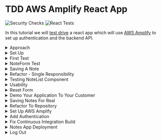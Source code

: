 # TDD AWS Amplify React App

![Security Checks](https://github.com/pairing4good/tdd-amplify-react-from-template/actions/workflows/codeql-analysis.yml/badge.svg)
![React Tests](https://github.com/pairing4good/tdd-amplify-react-from-template/actions/workflows/node.js.yml/badge.svg)


In this tutorial we will [test drive](https://en.wikipedia.org/wiki/Test-driven_development) a react app which will use [AWS Amplify](https://aws.amazon.com/amplify) to set up authentication and the backend API.

<details>
  <summary>Approach</summary>
 
## Approach
Test driving an application often starts at the bottom of the [testing pyramid](https://martinfowler.com/bliki/TestPyramid.html) in [unit tests](https://en.wikipedia.org/wiki/Unit_testing). Unit tests focus on testing small units of code in isolation. However, this tutorial will start at the top of the pyramid with user interface (UI) testing. This approach is often called [Acceptance Test Driven Development](https://en.wikipedia.org/wiki/Acceptance_test%E2%80%93driven_development) (ATDD).

There are a few benefits of starting at the top of the testing pyramid:

1. Quick Feedback: Demonstrate a working system to the customer faster
1. Customer Focus: Low level code clearly ties to high level customer value
1. System Focus: The architecture evolves and expands on green.
</details>

<details>
  <summary>Set Up</summary>

- Download and install [Visual Studio Code](https://code.visualstudio.com/)
- Open VS Code and set up the ability to [launch VS Code from the terminal](https://code.visualstudio.com/docs/setup/mac#_launching-from-the-command-line) 
- Install [Node Version Manager](https://github.com/nvm-sh/nvm). `nvm` allows you to quickly install and use different versions of node via the command line.
- Run `nvm install node` to install the latest version of node
- Run `nvm use node` to use the latest version of node

- If you haven't already, [create](https://docs.github.com/en/github/getting-started-with-github/signing-up-for-github/signing-up-for-a-new-github-account) a GitHub account
- Use the [pairing4good/tdd-react-18-template](https://github.com/pairing4good/tdd-react-18-template) template.

- Click the `Use this template` button on the top right of [pairing4good/tdd-react-18-template](https://github.com/pairing4good/tdd-react-18-template)
- Click on `Settings > Code security and analysis` on your new repository
  - Enable `Dependabot alerts`
  - Enable `Dependabot security updates`
- Update badges at the top of the `README.md` to point to your new repositories GitHub Action results

```
![Security Checks](https://github.com/{username}/{repository}/actions/workflows/codeql-analysis.yml/badge.svg)
![React Tests](https://github.com/{username}/{repository}/actions/workflows/node.js.yml/badge.svg)
![Cypress Tests](https://github.com/{username}/{repository}/actions/workflows/cypress.yml/badge.svg)
```
- Update the `name` of your application in the `package.json` file in the root of your repository

- [Clone](https://docs.github.com/en/repositories/creating-and-managing-repositories/cloning-a-repository) your new repository

</details>

<details>
  <summary>First Test</summary>

## First Test

### Why: User Story

```
As a team member
I want to capture a note
So that I can refer back to it later
```

### What: User Acceptance Criteria

```
Given that a note exists
When the user enters a new note title and description
Then a list of two notes are displayed
```

### Red - Acceptance Test

The user story and acceptance criteria above describe a desired customer outcome. The user acceptance test will link this narrative with a high level how. For this tutorial our first application will be a [web application](https://en.wikipedia.org/wiki/Web_application) built with [React](https://reactjs.org). The testing framework use to test this will be [Cypress](https://www.cypress.io)

Since we are starting at the top of the [testing pyramid](https://martinfowler.com/bliki/TestPyramid.html) and working our way down let's delete the `src/App.test.js` test and we will add relevant tests later in the tutorial.

- Rename `cypress/e2e/app.cy.js` to `cypress/e2e/note.cy.js`
- Open the `cypress/e2e/note.cy.js` file
- Replace the contents of this file with the following

```js
beforeEach(() => {
  cy.visit('/');
});

describe('Note Capture', () => {
  it('should create a note when name and description provided', () => {
    cy.get('[data-testid=note-name-field]').type('test note');
    cy.get('[data-testid=note-description-field]').type('test note description');
    cy.get('[data-testid=note-form-submit]').click();

    cy.get('[data-testid=test-name-0]').should('have.text', 'test note');
    cy.get('[data-testid=test-description-0]').should('have.text', 'test note description');
  });
});
```
- Run `npm install`
- Run `npm run cypress:test`

- These commands are looking for elements on a webpage that contains a `data-testid` attribute with the value that follows the `=`. We now have a failing acceptance test.

```
Timed out retrying after 4000ms: Expected to find element: [data-testid=note-name-field], but never found it.
```

- Our objective now is to make this test go green (pass) in as few steps as possible. The goal is not to build a perfectly designed application but rather to make this go green and then [refactor](https://en.wikipedia.org/wiki/Code_refactoring) the architecture through small incremental steps.

### Green - Acceptance Test

The first step to making this failing test go green is adding an element with one of the `data-testid`'s to the `src/App.js` file.

```js
import './App.css';

function App() {
  return (
    <div className="App">
      <input data-testid="note-name-field" />
    </div>
  );
}

export default App;
```

- Now the Cypress test fails on the second field

```
Timed out retrying after 4000ms: Expected to find element: [data-testid=note-description-field], but never found it.
```

- Add the next `input` field and rerun the test
- Now the Cypress test fails on the submit button

```
Timed out retrying after 4000ms: Expected to find element: [data-testid=note-form-submit], but never found it.
```

- Add the `button` element with the expected `data-testid`

```js
<input data-testid="note-name-field"/>
<input data-testid="note-description-field"/>
<button data-testid="note-form-submit" type="button">
    Submit
</button>
```

- Now the Cypress test fails on the missing list of created notes

```
Timed out retrying after 4000ms: Expected to find element: [data-testid=test-name-0], but never found it.
```

In test driven development we do the simplest thing possible to make a test go green. Once it is green then and only then do we go back and refactor it. In this case, the simplest thing that we can do is hard-code the expected values on the screen.

```js
<input data-testid="note-name-field"/>
<input data-testid="note-description-field"/>
<button data-testid="note-form-submit" type="button">
    Submit
</button>
<p data-testid="test-name-0">test note</p>
```

- Now the Cypress test fails on the note description

```
Timed out retrying after 4000ms: Expected to find element: [data-testid=test-description-0], but never found it.
```

- Add the final element for `test-description-0`

```js
import './App.css';

function App() {
  return (
    <div className="App">
      <input data-testid="note-name-field" />
      <input data-testid="note-description-field" />
      <button data-testid="note-form-submit" type="button">
        Submit
      </button>
      <p data-testid="test-name-0">test note</p>
      <p data-testid="test-description-0">test note description</p>
    </div>
  );
}

export default App;
```

- While this is far from a useful application, this application can be:
  1. refactored on green
  2. used to get feedback from the customer

### Refactor - Acceptance Test

> Refactoring is a disciplined technique for restructuring an existing body of code, altering its internal structure without changing its external behavior. - Martin Fowler

The key to refactoring is to not change its "external behavior". In other words, after every change we make the test must remain green.

One "internal structure" change that could help, is pulling this form out into a [react component](https://reactjs.org/docs/thinking-in-react.html#step-1-break-the-ui-into-a-component-hierarchy) so that we can drive these changes independently. Eventually `App.js` will have several components:

```js
<div className="App">
  <Header />
  <NoteForm />
  <NoteList />
  <Footer />
</div>
```

So let's pull out a `NoteForm` component.

- Create a new file called `NoteForm.js` in the `src` directory

```js
function NoteForm() {
  return <div>//your form goes here</div>;
}

export default NoteForm;
```

- This is a [React functional component](https://reactjs.org/docs/components-and-props.html#function-and-class-components)
- The `export default` is the way to [export](https://developer.mozilla.org/en-US/docs/web/javascript/reference/statements/export) only one object in [ES6](https://en.wikipedia.org/wiki/ECMAScript)

- Copy the form from `App.js` and paste it into the `div` in `NoteForm.js`

```js
<div>
    <input data-testid="note-name-field" />
    <input data-testid="note-description-field" />
    <button data-testid="note-form-submit" type="button">
        Submit
    </button>
    <p data-testid="test-name-0">test note</p>
    <p data-testid="test-description-0">test note description</p>
</div>
```

- Replace the form contents in `App.js` with `<NoteForm />` and add an import for the `NoteForm`

```js
import './App.css';
import NoteForm from './NoteForm';

function App() {
  return (
    <div className="App">
      <NoteForm />
    </div>
  );
}

export default App;
```

- Rerun you Cypress test and it is green

Congratulations, you've successfully made an internal structural change "without changing its external behavior" (Refactoring).

</details>

<details>
  <summary>NoteForm Test</summary>

## NoteForm Test

Now that we have a high-level Cypress test in place, let's move down the testing pyramid into a component test. This test will use the React Testing Library's [render](https://testing-library.com/docs/react-testing-library/cheatsheet/) function to render the `NoteForm` component and assert its contents.

Before we show this new form to our customer we need to test drive:

- the button's name
- helpful input descriptions

- First create a `test` directory in the `src` directory
- Create a file called `NoteForm.test.js` in the new `test` directory

### Button Test

- In this new test file add a test that will drive the button name

```js
test('should display a create note button', () => {});
```

- The test name should be conversational and intent revealing. It should avoid technical words like "render", "component", and the like. We want a new team member to be able to read this test and understand the customer value. The body of the test will provide the technical HOW but the test name should point to the customer's WHY and WHAT.

- Now we will add a test that renders the component and asserts that the button is labeled "Create Note". For more information on the React Testing Library visit https://testing-library.com/docs
```js
import { render, screen } from '@testing-library/react';
import NoteForm from '../NoteForm';

test('should display a create note button', () => {
  render(<NoteForm />);
  const button = screen.getByTestId('note-form-submit');

  expect(button).toHaveTextContent('Create Note');
});
```

- Run `npm run test` and one test will fail

```
Expected element to have text content:
  Create Note
Received:
  Submit
```

- In order to make this pass add the expected text content to the button

```js
<button data-testid="note-form-submit" type="button">
    Create Note
</button>
```

- The test automatically reruns once the change is saved.  This is accomplished through jest's [watch](https://jestjs.io/docs/cli) mode.
- **Be sure to always commit on green**. We value working code. `Green Code = Working Code`

[Code for this section](https://github.com/pairing4good/tdd-amplify-react-from-template/commit/6f0a5f6fc23f032f8ce8e548b56ba3d4bb769e4f)


### Name Input Test

- Test drive the label for the name input.

```js
test('should display the name placeholder', () => {
  render(<NoteForm />);
  const input = screen.getByTestId('note-name-field');

  expect(input).toHaveAttribute('placeholder', 'Note Name');
});
```

- Make this red test go green

```js
<input data-testid="note-name-field" placeholder="Note Name" />
```

- Commit on Green. And always be looking for ways to refactor your code. Small improvements over time are easier to make than large changes when your code is a mess.

[Code for this section](https://github.com/pairing4good/tdd-amplify-react-from-template/commit/24fbaf7fc4ded7daa4af169961853abbebaa82f2)

### Description Input Test

- Test drive the label for the description input.

```js
test('should display the description placeholder', () => {
  render(<NoteForm />);
  const input = screen.getByTestId('note-description-field');

  expect(input).toHaveAttribute('placeholder', 'Note Description');
});
```

- Make this red test go green

```js
<input data-testid="note-description-field" placeholder="Note Description" />
```

- Commit on Green.

[Code for this section](https://github.com/pairing4good/tdd-amplify-react-from-template/commit/ea1861b8ca295103312db32cc5667111b531d9ba)


### Refactor

Every test starts with `render(<NoteForm />)`. Let's extract this duplicated set up code and place it in the test setup.

```js
beforeEach(() => {
  render(<NoteForm />);
});

test('should display a create note button', () => {
  const button = screen.getByTestId('note-form-submit');

  expect(button).toHaveTextContent('Create Note');
});
```

- We added a [beforeEach](https://reactjs.org/docs/testing-recipes.html#setup--teardown) set up function.
- Green!
- Commit

[Code for this section](https://github.com/pairing4good/tdd-amplify-react-from-template/commit/7fcbf5cd73f1f7b0895c5df680eee4c42eeabe48)
</details>

<details>
  <summary>Saving A Note</summary>

## Saving A Note

While the application could be demoed to the customer their feedback would be limited to formatting, styling and placement. But the customer actually wants to save notes and view them.  Let's add a little more functionality before we demo this to our customer.

### User Acceptance Criteria

```
Given that no notes are entered
When nothing is saved
Then no notes should be listed
```

```
Given that one note exists
When a note is saved
Then two notes should be listed
```

```
Given a note exists
When the application is opened
Then a note is listed
```

These three user acceptance criteria will drive the need to actually save notes. While this can be achieved through component tests, let's add this to our high-level UI test. These tests are often called end-to-end tests because they follow a few paths through the application. These tests are at the top of the testing pyramid because they tend to be slower and more brittle than tests that are lower in the pyramid. This translates into these end-to-end tests tending to cost more to build, run and maintain. Consequently, we try to limit their number to only a few tests that follow the most common paths through the system.

- Let's start with the first acceptance criteria. To achieve this we need to add an initial check, in `note.cy.js`, to verify that no notes are listed prior to entering a note.

```js
it('should create a note when name and description provided', () => {
  cy.get('[data-testid=test-name-0]').should('not.exist');
  cy.get('[data-testid=test-description-0]').should('not.exist');

  cy.get('[data-testid=note-name-field]').type('test note');
  cy.get('[data-testid=note-description-field]').type('test note description');
  cy.get('[data-testid=note-form-submit]').click();

  cy.get('[data-testid=test-name-0]').should('have.text', 'test note');
  cy.get('[data-testid=test-description-0]').should('have.text', 'test note description');
});
```
- Run `npm run cypress:test`
- Now we have a failing test to drive new functionality

There are a number of ways that we could make this go green but React [State Hooks](https://reactjs.org/docs/hooks-state.html) are one of the simplest ways to achieve this outcome.

- Import the `useState` hook at the top of `App.js`

```js
import React, { useState } from 'react';
```

- Initialize an empty list of notes inside the `App` function

```js
function App() {
  const [notes] = useState([]);

  return (
    <div className="App">
      <NoteForm />
    </div>
  );
}
```

- Pass the notes as a property to the `NoteForm` component

```js
return (
  <div className="App">
    <NoteForm notes={notes} />
  </div>
);
```

- Now in `NoteForm.js` use the notes property that was passed to it to list the existing notes

```js
import PropTypes from 'prop-types';

function NoteForm(props) {
  const { notes } = props;

  return (
    <div>
      <input data-testid="note-name-field" placeholder="Note Name" />
      <input data-testid="note-description-field" placeholder="Note Description" />
      <button data-testid="note-form-submit" type="button">
        Create Note
      </button>
      {notes.map((note, index) => (
        <div>
          <p data-testid={`test-name-${index}`}>{note.name}</p>
          <p data-testid={`test-description-${index}`}>{note.description}</p>
        </div>
      ))}
    </div>
  );
}

NoteForm.propTypes = {
  notes: PropTypes.arrayOf(PropTypes.string).isRequired
};

export default NoteForm;
```
*Note: [Typechecking With PropTypes](https://reactjs.org/docs/typechecking-with-proptypes.html) is a recommended practice for components that take parameters. As your app grows, typechecking will help prevent alot of issues.*

While this satisfied the first acceptance criteria, now the second acceptance criteria fails.

```
expected [data-testid=test-name-0] to have text test note, but the text was ''
```

- In order to save notes you must

1. Save the note name and description form data when each field is changed
2. Save the form data once the `Create Note` button is clicked

- To achieve this we will need to add more state hooks

```js
const [notes, setNotes] = useState([]);
const [formData, setFormData] = useState({ name: '', description: '' });
```

- Now we need to pass these hooks to the `NoteForm` component

```js
<div className="App">
  <NoteForm
    notes={notes}
    formData={formData}
    setFormDataCallback={setFormData}
    setNotesCallback={setNotes}
  />
</div>
```

Using these variables and callback functions can be a bit overwhelming so we will look at each element in the `NoteForm` component one at a time.

- Add an `onChange` attribute to the `note-name-field` element

```js
import PropTypes from 'prop-types';

function NoteForm(props) {
  const { notes, setFormDataCallback, formData } = props;

  return (
    <div>
      <input
        data-testid="note-name-field"
        onChange={(e) =>
          setFormDataCallback({
            ...formData,
            name: e.target.value
          })
        }
        placeholder="Note Name"
      />
      ...
    </div>
  );
}

NoteForm.propTypes = {
  notes: PropTypes.arrayOf(
    PropTypes.shape({ name: PropTypes.string, description: PropTypes.string })
  ).isRequired,
  setFormDataCallback: PropTypes.func.isRequired,
  formData: PropTypes.shape({ name: PropTypes.string, description: PropTypes.string }).isRequired
};

export default NoteForm;
```

- **When `...` is on a line by itself, in a code example, it means that I have not provided all of the code from that file. Please be careful to copy each section that is separated by `...`'s and use them in the appropriate part of your files.**

- The `onChange` function is called every time the name is changed.

  - The `e` is the event which is used to get the target element which contains the value that the user entered.
  - The [=>](https://developer.mozilla.org/en-US/docs/Web/JavaScript/Reference/Functions/Arrow_functions) is an arrow function expression which is an alternative to a traditional javascript function expression.
  - The rest of the function is a call to the `setFormData` hook that we passed to the `NoteForm` component. If this were not spread across 3 lines it would read more like this `setFormDataCallback({'name': 'some value'})`. Granted there is one more thing happening in this call, the existing form data is being [spread](https://developer.mozilla.org/en-US/docs/Web/JavaScript/Reference/Operators/Spread_syntax) with the `...` syntax. Simply put we are creating a new javascript object by opening and closing with curly braces. Add all of the existing form data prior to the change. And finally add the new `name` value which will overwrite the form data that was spread. There is a lot going on in this small function.

- Add an `onChange` attribute to the `note-description-field` element

```js
<input
  data-testid="note-description-field"
  onChange={(e) =>
    setFormDataCallback({
      ...formData,
      description: e.target.value,
    })
  }
  placeholder="Note Description"
/>
```

- This is exactly the same as the name `onChange` function with the exception of the target value's field name `'description'`.

- Add an `onClick` attribute to the `note-form-submit` element

```js
import PropTypes from 'prop-types';

function NoteForm(props) {
  const { notes, setFormDataCallback, formData, setNotesCallback } = props;

  return (
    <div>
      ...
      <button
        data-testid="note-form-submit"
        type="button"
        onClick={() => setNotesCallback([...notes, formData])}>
        Create Note
      </button>
      ...
    </div>
  );
}

NoteForm.propTypes = {
  ...
  setNotesCallback: PropTypes.func.isRequired,
  ...
};

export default NoteForm;
```

- The `onClick` function is called every time the `Create Note` button is clicked
  - The `setNotesCallback` callback is called with a new [array](https://developer.mozilla.org/en-US/docs/Web/JavaScript/Reference/Global_Objects/Array) that contains all of the existing notes pulse the note that we just entered.
- Rerun the Cypress test and it is Green.

- However if you run `npm run test` the non-UI tests are failing.

```
TypeError: Cannot read property 'map' of undefined
```

- The `NoteForm.test.js` component test does not pass any parameters to the component so the `notes` is [undefined](https://developer.mozilla.org/en-US/docs/Web/JavaScript/Reference/Global_Objects/undefined). In order to fix this test we must pass an array of `notes` to the `NoteForm` component.

```js
beforeEach(() => {
  render(<NoteForm notes={[]} />);
});
```

- The simplest thing that you can do is pass an empty array to `NoteForm`. And the tests pass.

- All of our tests are Green!
- Don't forget to commit your changes

[Code for this section](https://github.com/pairing4good/tdd-amplify-react-from-template/commit/919e8f43902e04922035b5be20ecdc0f02d32598)

</details>

<details>
  <summary>Refactor - Single Responsibility</summary>

## Refactor - Single Responsibility

> The [Single Responsibility](https://en.wikipedia.org/wiki/Single-responsibility_principle) Principle (SRP) states that each software module should have one and only one reason to change. - Robert C. Martin

Now it's clear that the `NoteForm` component has more than one responsibility:

```js
function NoteForm(props) {
  return (
    <div>
      // 1. Note Creation
      <input
        data-testid="note-name-field"
        onChange={(e) =>
          setFormDataCallback({
            ...formData,
            name: e.target.value,
          })
        }
        placeholder="Note Name"
      />
      <input
        data-testid="note-description-field"
        onChange={(e) =>
          setFormDataCallback({
            ...formData,
            description: e.target.value,
          })
        }
        placeholder="Note Description"
      />
      <button
        data-testid="note-form-submit"
        onClick={() => setNotesCallback([...notes, formData])}
      >
        Create Note
      </button>
      // 2. Note Listing
      {notes.map((note, index) => (
        <div>
          <p data-testid={"test-name-" + index}>{note.name}</p>
          <p data-testid={"test-description-" + index}>{note.description}</p>
        </div>
      ))}
    </div>
  );
}
```

If you go up to the `App` component the call to the `NoteForm` component takes 4 arguments. This is a [smell](https://en.wikipedia.org/wiki/Code_smell) indicating that this component is doing too many things.

```js
<NoteForm
  notes={notes}
  formData={formData}
  setFormDataCallback={setFormData}
  setNotesCallback={setNotes}
/>
```

> Functions should have a small number of arguments. No argument is best, followed by one, two, and three. More than three is very questionable and should be avoided with prejudice. - Robert C. Martin

While components don't look like functions, they are. React uses [JSX](https://reactjs.org/docs/introducing-jsx.html) which is interpreted into [JavaScript functions](https://developer.mozilla.org/en-US/docs/Web/JavaScript/Guide/Functions).

### Note List Component

Let's pull out a `NoteList.js` component in order to separate these responsibilities.

- Create a new file called `NoteList.js` under the `src` directory.

```js
function NoteList(props) {

  return (

  );
}

export default NoteList;
```

- Cut the JSX, that lists notes in the `NoteForm` component, and paste it into the new component.

```js
import PropTypes from 'prop-types';

function NoteList(props) {
  const { notes } = props;

  return (
    <div>
      {notes.map((note, index) => (
        <div>
          <p data-testid={`test-name-${index}`}>{note.name}</p>
          <p data-testid={`test-description-${index}`}>{note.description}</p>
        </div>
      ))}
    </div>
  );
}

NoteList.propTypes = {
  notes: PropTypes.arrayOf(
    PropTypes.shape({ name: PropTypes.string, description: PropTypes.string })
  ).isRequired
};

export default NoteList;
```

- Now instead of adding the `NoteList` component back into the `NoteForm` component, bring it up a level and place it in the `App` component. This prevents unnecessary [coupling](<https://en.wikipedia.org/wiki/Coupling_(computer_programming)>) between the `NoteForm` component and the `NoteList` component.

```js
import React, { useState } from 'react';
import './App.css';
import NoteForm from './NoteForm';
import NoteList from './NoteList';

function App() {
  const [notes, setNotes] = useState([]);
  const [formData, setFormData] = useState({ name: '', description: '' });

  return (
    <div className="App">
      <NoteForm
        notes={notes}
        formData={formData}
        setFormDataCallback={setFormData}
        setNotesCallback={setNotes}
      />
      <NoteList notes={notes} />
    </div>
  );
}

export default App;
```

- Run all of your tests including Cypress.
- It's Green!

[Code for this section](https://github.com/pairing4good/tdd-amplify-react-from-template/commit/3485fe154dd94dd7393a133812153fb912112b79)

</details>

<details>
  <summary>Testing NoteList Component</summary>

## Testing NoteList Component

As we refactor, we need to remember what level of testing we have written within the testing pyramid. While we have a few far reaching tests at the top of the pyramid, don't think that they adequately test the behavior of each component. The bottom of the testing pyramid is wide because it provides broad test coverage.

Now that `NoteList` is broken out into its own focused component it will be much easier to test.

- Create a new `NoteList.test.js` under the `src/test/` directory.

### Test No Notes

- Write a test that verifies that no notes are rendered when no notes are provided

```js
import { render, screen } from '@testing-library/react';
import NoteList from '../NoteList';

test('should display nothing when no notes are provided', () => {
  render(<NoteList notes={[]} />);
  const firstNoteName = screen.queryByTestId('test-name-0');

  expect(firstNoteName).toBeNull();
});
```

- Write a test that verifies that one note is rendered

```js
test('should display one note when one notes is provided', () => {
  const note = { name: 'test name', description: 'test description' };
  render(<NoteList notes={[note]} />);

  const firstNoteName = screen.queryByTestId('test-name-0');
  expect(firstNoteName).toHaveTextContent('test name');

  const firstNoteDescription = screen.queryByTestId('test-description-0');
  expect(firstNoteDescription).toHaveTextContent('test description');
});
```

- Write a test that verifies that multiple notes are rendered

```js
test('should display multiple notes when more than one notes is provided', () => {
  const firstNote = { name: 'test name 1', description: 'test description 1' };
  const secondNote = { name: 'test name 1', description: 'test description 1' };
  render(<NoteList notes={[firstNote, secondNote]} />);

  const firstNoteName = screen.queryByTestId('test-name-0');
  expect(firstNoteName).toHaveTextContent('test name');

  const firstNoteDescription = screen.queryByTestId('test-description-0');
  expect(firstNoteDescription).toHaveTextContent('test description');

  const secondNoteName = screen.queryByTestId('test-name-1');
  expect(secondNoteName).toHaveTextContent('test name');

  const secondNoteDescription = screen.queryByTestId('test-description-1');
  expect(secondNoteDescription).toHaveTextContent('test description');
});
```

- Write a test that verifies an exception is thrown when a list is not provided.

This may seem unnecessary but it's important to test negative cases too. Tests not only provide accountability and quick feedback loops for the [application under test](https://en.wikipedia.org/wiki/System_under_test) but it also provides [living documentation](https://en.wikipedia.org/wiki/Living_document) for new and existing team members.

```js
test('should throw an exception the note array is undefined', () => {
  expect(() => {
    render(<NoteList />);
  }).toThrow();
});
```

- All of your non-UI tests are Green.
- Don't forget to rerun your Cypress tests. Green!
- Commit on Green.

[Code for this section](https://github.com/pairing4good/tdd-amplify-react-from-template/commit/103591f86e885ea97c272d7645bee746c921337a)

</details>

<details>
  <summary>Usability</summary>

## Usability

Customers rarely ask explicitly for a usable product. In this application rich world, that we live in, it's assumed that applications will be delivered with common sense [usability](https://en.wikipedia.org/wiki/Usability) baked-in. When I look at the application as it stands, a few things pop out at me.

1. Header - there's no heading telling you what this application does
1. Form Validation - there's no form field validation
1. Reset Form - after a note is created the form fields are not reset

### Header

- Create a new file `Header.js` in the `src` directory

```js
function Header() {

  return (

  );
}

export default Header;
```

- Let's test drive this component
- Create a new file `Header.test.js` in the `src/test` directory

```js
import { render, screen } from '@testing-library/react';
import Header from '../Header';

test('should display header', () => {
  render(<Header />);
  const heading = screen.getByRole('heading', { level: 1 });
  expect(heading).toHaveTextContent('My Notes App');
});
```

- We have a failing test.
- Let's make it pass

```js
function Header() {
  return <h1>My Notes App</h1>;
}

export default Header;
```

- It's Green!
- Commit your code!

### Hook Up Header

Even though the component is test driven and ready to be used, we have not used it yet outside the test. Let's drive this change through the Cypress test.

- Add a test that asserts the header

```js
it('should have header', () => {
  cy.get('h1').should('have.text', 'My Notes App');
});
```

- It fails
- Add the component to the `App` component

```js
return (
  <div className="App">
    <Header />
    <NoteForm
      notes={notes}
      formData={formData}
      setFormDataCallback={setFormData}
      setNotesCallback={setNotes}
    />
    <NoteList notes={notes} />
  </div>
);
```

- It's Green!
- Commit!

You will notice that in the TDD testing cycle we commit very small bits of working code. We commit all the time. While this may seem like overkill, here are some benefits.

1. Our commit messages tell a focused, step-by-step story that explains why we made each change.
1. We are preserving working code. ["Working software is the primary measure of progress."](https://agilemanifesto.org/principles.html)
1. We can [revert](<https://en.wikipedia.org/wiki/Reversion_(software_development)>) our changes back to a known working state without losing very many changes.

This last benefit is worth expounding upon. The TDD testing cycle keeps us laser focused on writing small pieces of working functionality. In fact, the [3 Laws of TDD](http://blog.cleancoder.com/uncle-bob/2014/12/17/TheCyclesOfTDD.html) prevent us from writing more code than is necessary to satisfy a focused test.

#### Three Laws of TDD

1. You must write a failing test before you write any production code.
1. You must not write more of a test than is sufficient to fail, or fail to compile.
1. You must not write more production code than is sufficient to make the currently failing test pass.

These tight feedback loops help software developers avoid going down rabbit holes that lead to [over-engineering](https://en.wikipedia.org/wiki/Overengineering).

### Form Validation

Let's assume that the note's name and description are both required fields. While you want the customer driving decisions about your product, one way to gather customer feedback is to launch-and-learn. Your customers will tell you if they don't like your decision.  As software developers we must be obsessed with our customers. Set up a regular cadence to meet with your customers and demonstrate a working application. Make space for them to let you know what they think.

In order to test drive validation we need to determine where in the testing pyramid to write this test. Remember that the highest-level tests are slow and expensive, so limit these tests to between 3 to 5 tests that walk through the most common user experiences. In order to adequately test all of the combinations of good and bad fields, these tests would not be well suited for UI testing.

#### Name and Description Blank

- Add a test to `NoteForm.test.js`

```js
import { render, screen, fireEvent } from '@testing-library/react';
...
const setNotesCallback = jest.fn();
const formData = { name: '', description: '' };

beforeEach(() => {
  render(<NoteForm notes={[]} setNotesCallback={setNotesCallback} formData={formData} />);
});

...

test('should require name and description', () => {
  const button = screen.getByTestId('note-form-submit');

  fireEvent.click(button);

  expect(setNotesCallback.mock.calls.length).toBe(0);
});
```

- This test checks to see if the jest [mock function](https://jestjs.io/docs/mock-functions) was called. In this test the note's name and description are blank so a new note should not be created and added to the list of notes.
- We have a failing test.

```js
function NoteForm(props) {
  ...
  function createNote() {
    if (!formData.name || !formData.description) return;
    setNotesCallback([...notes, formData]);
  }

  return (
    <div>
      ...
      <button data-testid="note-form-submit" type="button" onClick={createNote}>
        Create Note
      </button>
    </div>
  );
}
```

- Green!
- Rerun your Cypress tests.
- Commit!

#### Name And Description Required

- Add the following tests to `NoteForm.test.js`

```js
test('should require name when description provided', () => {
  formData.description = 'test description';
  formData.name = '';

  const button = screen.getByTestId('note-form-submit');

  fireEvent.click(button);

  expect(setNotesCallback.mock.calls.length).toBe(0);
});

test('should require description when name provided', () => {
  formData.description = '';
  formData.name = 'test name';

  const button = screen.getByTestId('note-form-submit');

  fireEvent.click(button);

  expect(setNotesCallback.mock.calls.length).toBe(0);
});

test('should add a new note when name and description are provided', () => {
  formData.description = 'test description';
  formData.name = 'test name';

  const button = screen.getByTestId('note-form-submit');

  fireEvent.click(button);

  expect(setNotesCallback.mock.calls.length).toBe(1);
});
```

- All of these tests go green with no additional production code changes.
- Rerun your Cypress tests.
- Commit!

[Code for this section](https://github.com/pairing4good/tdd-amplify-react-from-template/commit/a16de75f8e6db1ca57a4f08b798141a31e6e42e2)

</details>

<details>
  <summary>Reset Form</summary>

## Reset Form

When a note is saved the name and description fields should be reset to empty strings.

- Add a test to `NoteForm.test.js`

```js
test('should reset the form after a note is saved', () => {
  formData.name = 'test name';
  formData.description = 'test description';

  const button = screen.getByTestId('note-form-submit');

  fireEvent.click(button);

  expect(formData.name).toBe('');
  expect(formData.description).toBe('');
});
```

- Make this failing test go Green

```js
function createNote() {
  if (!formData.name || !formData.description) return;
  setNotesCallback([...notes, formData]);
  formData.name = '';
  formData.description = '';
}
```

- Green
- Run the Cypress tests and it's **Red**.

What happened? Well, while this approach worked for a lower level component test it doesn't work when React is managing its own [state](https://reactjs.org/docs/state-and-lifecycle.html). React clearly warns us that we should [not modify state directly](https://reactjs.org/docs/state-and-lifecycle.html#do-not-modify-state-directly). Instead you should use the [setState](https://reactjs.org/docs/hooks-state.html) callback hook.

- Let's update the test to use the `setFormDataCallback` callback.

```js
const setNotesCallback = jest.fn();
const setFormDataCallback = jest.fn();
const formData = { name: '', description: '' };

beforeEach(() => {
  render(
    <NoteForm
      notes={[]}
      setNotesCallback={setNotesCallback}
      setFormDataCallback={setFormDataCallback}
      formData={formData}
    />
  );
});
...
test('should reset the form after a note is saved', () => {
  formData.name = 'test name';
  formData.description = 'test description';

  const button = screen.getByTestId('note-form-submit');

  fireEvent.click(button);

  expect(setFormDataCallback).toHaveBeenCalledWith({
    name: '',
    description: ''
  });
});
```

- This red test drives these code changes

```js
function createNote() {
  if (!formData.name || !formData.description) return;
  setNotesCallback([...notes, formData]);
  setFormDataCallback({ name: '', description: '' });
}
```

- Green!
- The Cypress test is now Green!
- Commit

[Code for this section](https://github.com/pairing4good/tdd-amplify-react-from-template/commit/96c4204b28a6ab5d8e178f7dd83e0b6bdbc7382c)

</details>

<details>
  <summary>Demo Your Application To Your Customer</summary>

## Demo Your Application To Your Customer

Be sure to start up your application and walk through it with your customers. When I was doing this, I noticed that the form is not resetting after a note is created. This is very annoying. In order to test drive this behavior I will add two additional assertions to the end of the UI test to verify that the form is reset.

```js
describe('Note Capture', () => {
  it('should create a note when name and description provided', () => {
    ...
    cy.get('[data-testid=note-form-submit]').click();

    cy.get('[data-testid=note-name-field]').should('have.value', '');
    cy.get('[data-testid=note-description-field]').should('have.value', '');

    cy.get('[data-testid=test-name-0]').should('have.text', 'test note');
    ...
  });

  ...
});
```

- This test now fails with

```
get [data-testid=note-name-field]
assert expected <input> to have value '', but the value was test note
```

- To make this pass we need to connect the name and description fields to the form data in `NoteForm.js`

```js
<input
  data-testid="note-name-field"
  ...
  value={formData.name}
  ...
/>
<input
  data-testid="note-description-field"
  ...
  value={formData.description}
  ...
/>
```

- Green! Commit!

[Code for this section](https://github.com/pairing4good/tdd-amplify-react-from-template/commit/ed91bcd31b2e613698456d345cf467934ecef9fe)

</details>

<details>
  <summary>Saving Notes For Real</summary>

## Saving Notes For Real

React creates a [single page web application](https://en.wikipedia.org/wiki/Single-page_application). This means that the React state does not [persist](<https://en.wikipedia.org/wiki/Persistence_(computer_science)>) beyond a web page refresh. In other words, if you refresh your browser page you will lose all of the notes you created.

Since Cypress tests the application in a browser, this is the most logical place to test this user expectation.

```js
it('should load previously saved notes on browser refresh', () => {
  cy.reload();

  cy.get('[data-testid=test-name-0]').should('have.text', 'test note');
  cy.get('[data-testid=test-description-0]').should('have.text', 'test note description');
});
```

- We now have a failing test. In order to save notes between page reloads we will use [localforage](https://www.npmjs.com/package/localforage).

- Run `npm install localforage`
- Add a callback function to `App.js` that will look up notes that are saved in `localforage`

```js
...
import localForage from 'localforage';
...
function App() {
  const [notes, setNotes] = useState([]);
  const [formData, setFormData] = useState({ name: '', description: '' });

  const fetchNotesCallback = () => {
    localForage
      .getItem('notes')
      .then((savedNotes) => {
        if (savedNotes) return setNotes(savedNotes);
        return setNotes([]);
      })
      .catch((error) => {
        process.error('failed to setNotes', error.message);
      });
  };
  ...
```

- The `if` check determines if there are any saved notes in `localforage` and sets the `notes` accordingly.

- Add a callback function to `App.js` that will save newly created notes to `localforage`

```js
const createNote = () => {
  const updatedNoteList = [...notes, formData];
  setNotes(updatedNoteList);
  localForage.setItem('notes', updatedNoteList);
};
```

- Update the `NoteForm` component in `App.js` to take the new `createNote` callback function instead of calling the `setNotes` hook directly.

```js
<NoteForm
  notes={notes}
  formData={formData}
  setFormDataCallback={setFormData}
  setNotesCallback={createNote}
/>
```

- To load the saved notes when the application is loaded, add the [useEffect](https://reactjs.org/docs/hooks-effect.html#example-using-hooks) hook and call the `fetchNotesCallback` in `App.js`.

```js
import React, { useState, useEffect } from 'react';
...
useEffect(() => {
  fetchNotesCallback();
}, []);
```

- Lastly, make sure you clean up the persisted notes after the Cypress test is run.

```js
import localForage from 'localforage';
...
after(() => {
  localForage
    .clear()
    .then(() => true)
    .catch((error) => process.error('failed to clean up', error.message));
});
```

- All the tests are Green
- Commit

[Code for this section](https://github.com/pairing4good/tdd-amplify-react-from-template/commit/302f32875ffb3a853489f000fe3eea05290a2ffb)

</details>

<details>
  <summary>Refactor To Repository</summary>

## Refactor To Repository

The `App` component now has two concerns. React [state management](https://en.wikipedia.org/wiki/State_management) and [persistence](<https://en.wikipedia.org/wiki/Persistence_(computer_science)>). [State management](https://en.wikipedia.org/wiki/State_management) is concerned with frontend values, where [persistence](<https://en.wikipedia.org/wiki/Persistence_(computer_science)>) is a backend concern. Persistence and data access concerns are often extracted into a [repository](https://makingloops.com/why-should-you-use-the-repository-pattern).

- Create a `NoteRepository.js` file in the `src` directory.
- Move all the `localForage` calls to this new file.

```js
import localForage from 'localforage';

export async function findAll() {
  return localForage.getItem('notes');
}

export async function save(note) {
  const notes = await localForage.getItem('notes');
  if (notes) await localForage.setItem('notes', [...notes, note]);
  else await localForage.setItem('notes', [note]);
}
```

- Update `App.js` to use the new `NoteRepository` functions

```js
import { findAll, save } from './NoteRepository';
...
const fetchNotesCallback = async () => {
  const retrievedNotes = await findAll();
  if (retrievedNotes) setNotes(retrievedNotes);
  else setNotes([]);
};

const createNote = async () => {
  const updatedNoteList = [...notes, formData];
  setNotes(updatedNoteList);
  await save(formData);
};
```

- Run all of the tests.
- Green
- Commit

[Code for this section](https://github.com/pairing4good/tdd-amplify-react-from-template/commit/351c613e734c882d10966010d9ed3ea657e044d7)

</details>

<details>
  <summary>Set Up AWS Amplify</summary>

## Set Up AWS Amplify

We now have a fully functioning task creation application. When we showed this to our customer they provided some feedback. They would like:

- to secure this application with a user login
- notes to show up on their mobile phone browser too

While `localForage` provided a quick way to save notes and get valuable customer feedback, it isn't designed for secure, cross-device persistence. [Amazon Web Services](https://aws.amazon.com) does provide services that solve both of these [use cases](https://en.wikipedia.org/wiki/Use_case) and positions our React app for additional possibilities like [notifications](https://aws.amazon.com/sns), backend processing, storing note attachments, and much more. [AWS Amplify](https://aws.amazon.com/amplify) provides a set of tools that significantly simplify connection web and mobile applications to an AWS backend.

- Install the [Install the Amplify CLI](https://docs.amplify.aws/cli/start/install)
- Run `amplify init` at the root of the project

```
Project information
| Name: tddamplifyreact
| Environment: dev
| Default editor: Visual Studio Code
| App type: javascript
| Javascript framework: react
| Source Directory Path: src
| Distribution Directory Path: build
| Build Command: npm run-script build
| Start Command: npm run-script start

Select the authentication method you want to use: AWS profile
Please choose the profile you want to use: default
```

- This command created the `amplify/` directory which contains Amplify configuration files.
- This command created the following resources on AWS
  - UnauthRole AWS::IAM::Role
  - AuthRole AWS::IAM::Role
  - DeploymentBucket AWS::S3::Bucket
  - amplify-tddamplifyreact-dev-12345

[Code for this section](https://github.com/pairing4good/tdd-amplify-react-from-template/commit/9354538c703ef519fa9de249637d63b9b01fc6b7)

</details>

<details>
  <summary>Add Authentication</summary>

## Add Authentication

- Run `npm install aws-amplify @aws-amplify/ui-react`
- Run `amplify add auth` at the root of your project

```
Do you want to use the default authentication and security configuration? Default configuration
How do you want users to be able to sign in? Username
Do you want to configure advanced settings? No, I am done.
```

- Run `amplify push --y`

- This command updated the following resources on AWS
  - amplify-tddamplifyreact-dev-x… AWS::CloudFormation::Stack
- This command created the following resources on AWS
  - authtddamplifyreactxxxxxxxx AWS::CloudFormation::Stack
  - UserPool AWS::Cognito::UserPool
  - UserPoolClientWeb AWS::Cognito::UserPoolClient
  - UserPoolClient AWS::Cognito::UserPoolClient
  - UserPoolClientRole AWS::IAM::Role
  - UserPoolClientLambda AWS::Lambda::Function
  - UserPoolClientLambdaPolicy AWS::IAM::Policy
  - UserPoolClientLogPolicy AWS::IAM::Policy
  - UserPoolClientInputs Custom::LambdaCallout
  - IdentityPool AWS::Cognito::IdentityPool
  - IdentityPoolRoleMap AWS::Cognito::IdentityPoolRoleAttachment

- Add the following just under the imports in the `src/index.js` file

```js
import { Amplify } from 'aws-amplify';
import config from './aws-exports';

Amplify.configure(config);
```

- Add the following to the `App` component

```js
import { Authenticator } from '@aws-amplify/ui-react';
// eslint-disable-next-line import/no-unresolved
import '@aws-amplify/ui-react/styles.css';

function App() {
  ...
  return (
    <Authenticator>
      <div className="App">
        ...
      </div>
    </Authenticator>
  );
}

export default App;
```

While `import '@aws-amplify/ui-react/styles.css';` is required for the login screen to display correctly, the [eslint-plugin-import](https://github.com/import-js/eslint-plugin-import/blob/v2.26.0/docs/rules/no-unresolved.md) plugn lists it as unresolved.  As a rule of thumb, avoid disabling any [ESLint](https://eslint.org/) rules.  They almost always lead you to better code.  However, this [Amplify UI component](https://docs.amplify.aws/ui/q/framework/react/) does not have a solution that I was able to find.  In this rare circumstance, only disable a sigle line of code with `// eslint-disable-next-line import/no-unresolved`.  That way [ESLint](https://eslint.org/) rules will be applied to the rest of the file.

- Run `npm start`

- Open http://localhost:3000
- Click the `Create account` link
- Create and Verify your new account
- Login to your App

- Run all your tests
- While the non-UI tests pass, the Cypress tests are **Red**.

### Cypress Login

The Cypress tests now need to log in to the notes app.

- Run `npm install cypress-localstorage-commands`
- Add the following to the bottom of the `cypress/support/commands.js` file

```js
/* eslint-disable promise/catch-or-return */
/* eslint-disable promise/always-return */

import 'cypress-localstorage-commands';

const { Auth } = require('aws-amplify');

const username = Cypress.env('username');
const password = Cypress.env('password');
const userPoolId = Cypress.env('userPoolId');
const clientId = Cypress.env('clientId');

const awsconfig = {
  aws_user_pools_id: userPoolId,
  aws_user_pools_web_client_id: clientId
};

Auth.configure(awsconfig);

Cypress.Commands.add('signIn', () => {
  cy.then(() => Auth.signIn(username, password)).then((cognitoUser) => {
    const idToken = cognitoUser.signInUserSession.idToken.jwtToken;
    const accessToken = cognitoUser.signInUserSession.accessToken.jwtToken;

    const makeKey = (name) => `CognitoIdentityServiceProvider
        .${cognitoUser.pool.clientId}
        .${cognitoUser.username}.${name}`;

    cy.setLocalStorage(makeKey('accessToken'), accessToken);
    cy.setLocalStorage(makeKey('idToken'), idToken);
    cy.setLocalStorage(
      `CognitoIdentityServiceProvider.${cognitoUser.pool.clientId}.LastAuthUser`,
      cognitoUser.username
    );
  });
  cy.saveLocalStorage();
});
```

- Create a new file at the root of your project named `cypress.env.json` with the following content

```json
{
  "username": "[Login username you just created]",
  "password": "[Login password you just created]",
  "userPoolId": "[The `aws_user_pools_id` value found in your `src/aws-exports.js`]",
  "clientId": "[The `aws_user_pools_web_client_id` value found in your `src/aws-exports.js`]"
}
```

- Update the `cypress.env.json` values with your own values.
- Add the `cypress.env.json` to `.gitignore` so that it will not be committed and pushed to GitHub

```
...
# cypress
cypress/screenshots
cypress/videos
cypress.env.json
...
```

- Add the following setups and teardowns to `cypress/integration/note.cy.js`

```js
before(() => {
  cy.signIn();
});

after(() => {
  cy.clearLocalStorageSnapshot();
  cy.clearLocalStorage();
  localForage.clear();
});

beforeEach(() => {
  cy.restoreLocalStorage();
  cy.visit('/');
});

afterEach(() => {
  cy.saveLocalStorage();
});
```

- Rerun all of your tests.
- Green!
- Commit

[Code for this section](https://github.com/pairing4good/tdd-amplify-react-from-template/commit/1f88ec2a2ddceb5161ef64a04b9cbceacc0a7855)

</details>

<details>
  <summary>Fix Continuous Integration Build</summary>
  
  ## Failing Continuous Integration Build

  While all the tests pass locally, on my machine, the Cypress tests are breaking on GitHub with the following error

  ```
  Module not found: Error: Can't resolve './aws-exports' in '/home/runner/work/tdd-amplify-react-from-template/tdd-amplify-react-from-template/src'
  ```

  The `aws-exports` file was created and added to the `.gitignore` file in the `Set Up AWS Amplify` section of this tutorial.  Once we added `import config from './aws-exports';` to  the `src/index.js` file we required `aws-exports` for testing.  Since we added this file to `.gitignore` it was not committed or pushed up to [GitHub](https://github.com/).  As a result, the [GitHub Action](https://docs.github.com/en/actions) tests are failing.

  In order for these tests to pass [GitHub Action](https://docs.github.com/en/actions) would need access to Amplify, configure Amplify on the build machine and have the ability to deploy the backend to Amplify.  Instead of setting up this tight coupling from [GitHub](https://github.com/) to [AWS Amplify](https://aws.amazon.com/amplify), we will utilize the [build process](https://docs.aws.amazon.com/amplify/latest/userguide/build-settings.html) provided within [Amplify](https://aws.amazon.com/amplify).  This will be set up in the next section.

  For now, let's remove the [Cypress]() tests from [GitHub Actions](https://docs.github.com/en/actions) and the build badge from the `README.md` file.

  - Delete the `.github/workflows/cypress.yml` file
  - Remove `![Cypress Tests](https://github.com/pairing4good/tdd-amplify-react-from-template/actions/workflows/cypress.yml/badge.svg)` from the top of the `README.md` file.

  [Code for this section](https://github.com/pairing4good/tdd-amplify-react-from-template/commit/5788564a7b9aaad1a44b54c9ec4551a18f548443)
</details>

<details>
  <summary>Notes App Deployment</summary>

## Notes App Deployment

Amplify provides the ability to [deploy](https://docs.amplify.aws/guides/hosting/git-based-deployments/q/platform/js), build, run tests and host your application ([Continuous Delivery](https://en.wikipedia.org/wiki/Continuous_delivery))

- Be sure to [push](https://docs.github.com/en/github/importing-your-projects-to-github/importing-source-code-to-github/adding-an-existing-project-to-github-using-the-command-line) your local changes up to your GitHub account

- Log In to your http://console.aws.amazon.com
- Open `AWS Amplify`
- Open the backend that you just pushed up (`amplify push --y`).
- Open the `Hosting environments` tab
- Select `GitHub` and `Connect branch`
- Connect Amplify with your GitHub account
- Select the GitHub repository where your code is stored
- Complete the set up, save and deploy.

- **In order for the Cypress tests to work in the Amplify build you will need to add the same properties that you added to the `cypress.env.json` file because you did not push that file up since you added it to the `.gitignore` file.**
- Each environment variable has a prefix of `cypress_`

  - cypress_username
  - cypress_password
  - cypress_userPoolId
  - cypress_clientId

- On the left navigation within your AWS Amplify Application, select `Environment variables`
- Click the `Manage variables` button
- Click the `Add variable` button
- Type `cypress_username` in the field labeled `Enter variable here`
- Type the corresponding value from your `cypress.env.json` in the field labeled `Enter value here`
- Repeat the previous three steps for `cypress_password`, `cypress_userPoolId`, and `cypress_clientId`
- Click the `Save` button

### Adding Tests to Amplify Build
- Add a new file named `amplify.yml` to the root of your repository with the following content

```yml
version: 1
backend:
  phases:
    build:
      commands:
        - '# Execute Amplify CLI with the helper script'
        - amplifyPush --simple
frontend:
  phases:
    preBuild:
      commands:
        - npm ci
    build:
      commands:
        - npm run build
  artifacts:
    baseDirectory: build
    files:
      - '**/*'
  cache:
    paths:
      - node_modules/**/*

test:
  phases:
    preTest:
      commands:
        - npm ci
        - npm install mocha@5.2.0 mochawesome mochawesome-merge mochawesome-report-generator
    test:
      commands:
        - npm test -- --watchAll=false
        - npx start-test http://127.0.0.1:3000 'cypress run --reporter mochawesome --reporter-options "reportDir=cypress/report/mochawesome-report,overwrite=false,html=false,json=true,timestamp=mmddyyyy_HHMMss"'
    postTest:
      commands:
        - npx mochawesome-merge cypress/report/mochawesome-report/mochawesome*.json > cypress/report/mochawesome.json
  artifacts:
    baseDirectory: cypress
    configFilePath: '**/mochawesome.json'
    files:
      - '**/*.png'
      - '**/*.mp4'
```
This file overrides the default build setting provided by Amplify.  However, to display the `Test` green or red circle in the build status timeline, you must update the default build settings.
- On the left navigation within your AWS Amplify Application, select `Build settings`
- Click the `Edit` button in the `App build specification` section
- At the bottom of the `Edit` window add the following

```
...
  cache:
    paths:
      - node_modules/**/*

test:
```
- Click the `Save` button

By adding `test:`, the `Test` circle will now display in the build status timeline.  Nevertheless, the build instructions will be read from the root of your repository and will override the content of the default build settings.

- Commit your local changes and [push](https://docs.github.com/en/github/importing-your-projects-to-github/importing-source-code-to-github/adding-an-existing-project-to-github-using-the-command-line) them up to your GitHub account

- Amplify will: provision, build, test, deploy and verify your application
- The `Test` step in the build should pass (Green).

So what does this Amplify build actually do?

- Provision
  - Provisions a [docker image](https://docs.docker.com/get-started/overview) where our React application can be built.
- Build
  - [Clones](https://docs.github.com/en/github/creating-cloning-and-archiving-repositories/cloning-a-repository-from-github/cloning-a-repository) your GitHub repository
  - Builds your backend AWS services with the [CloudFormation](https://aws.amazon.com/cloudformation) scripts that Amplify generated for you.
  - Builds your frontend React application using `npm` commands provided through your `amplify.yml`
- Test
  - Starts the application locally within the Docker image and Tests your application.
- Deploy
  - If the tests pass it [deploys](https://en.wikipedia.org/wiki/Software_deployment) your React application to a public URL where anyone can access it. **Important: This step automatically prevents broken software from being released to your customers. We value working software and we bake it into our [Deployment Pipeline](https://martinfowler.com/bliki/DeploymentPipeline.html)**
- Verify

  - Generates screenshots of your application's home page to ensure your app renders well on different mobile resolutions.

- This deployment pipeline kicks off every time you push your code up to GitHub.

[Code for this section](https://github.com/pairing4good/tdd-amplify-react-from-template/commit/156482d532e70a9e7d7d4c03bd9706f0e7fbd544)
</details>

<details>
  <summary>Log Out</summary>

## Log Out

While users can now log into the notes application they can't log back out.

- Add a Cypress test that will drive the production code changes

```js
it('should have an option to sign out', () => {
  cy.get('[data-testid=sign-out]').click();
  cy.get('[data-amplify-authenticator]').should('exist');
});
```
- Run all the tests
- Red

- Add the following [properties](https://reactjs.org/docs/components-and-props.html) to the `App.js` component that come from the [Authenticator](https://ui.docs.amplify.aws/react/connected-components/authenticator#3-add-the-authenticator).  Pass the `signOut` and `user` properties to the `Header` component.

```js
<Authenticator>
  {({ signOut, user }) => (
    <div className="App">
      <Header signOut={signOut} user={user} />
      ...
    </div>
  )}
</Authenticator>
```

- Test drive the `Header.js` component by adding the following to the `src/test/Header.test.js` file

```js
import { render, screen } from '@testing-library/react';
import Header from '../Header';

const signOut = jest.fn();
const user = { username: 'testUserName' };

beforeEach(() => {
  render(<Header signOut={signOut} user={user} />);
});

test('should display header', () => {
  const heading = screen.getByRole('heading', { level: 1 });
  expect(heading).toHaveTextContent('My Notes App');
});

test('should display username', () => {
  const greeting = screen.getByTestId('username-greeting');
  expect(greeting).toHaveTextContent('Hello testUserName');
});

test('should display sign out', () => {
  const signOutButton = screen.getByTestId('sign-out');
  expect(signOutButton).toHaveTextContent('Sign out');
});

```

- Add the following to the `Header.js` component

```js
import PropTypes from 'prop-types';

function Header(props) {
  const { signOut, user } = props;

  return (
    <div>
      <div>
        <span data-testid="username-greeting">Hello {user.username} &nbsp;</span>
        <button data-testid="sign-out" type="button" onClick={signOut}>
          Sign out
        </button>
      </div>
      <h1>My Notes App</h1>
    </div>
  );
}

Header.propTypes = {
  signOut: PropTypes.func.isRequired,
  user: PropTypes.shape({ username: PropTypes.string }).isRequired
};

export default Header;

```

- Run all the tests
- Green!
- Commit

[Code for this section]()

</details>
